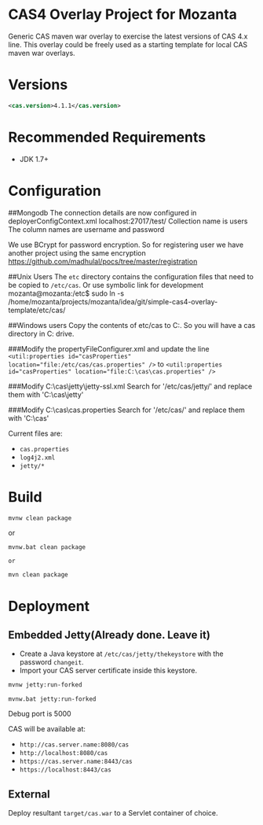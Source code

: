 CAS4 Overlay Project for Mozanta
============================

Generic CAS maven war overlay to exercise the latest versions of CAS 4.x line. This overlay could be freely used as a starting template for local CAS maven war overlays.

# Versions
```xml
<cas.version>4.1.1</cas.version>
```

# Recommended Requirements
* JDK 1.7+

# Configuration

##Mongodb
The connection details are now configured in deployerConfigContext.xml
localhost:27017/test/
Collection name is users
The column names are username and password

We use BCrypt for password encryption.
So for registering user we have another project using the same encryption
https://github.com/madhulal/pocs/tree/master/registration

##Unix Users
The `etc` directory contains the configuration files that need to be copied to `/etc/cas`.
Or use symbolic link for development
mozanta@mozanta:/etc$ sudo ln -s /home/mozanta/projects/mozanta/idea/git/simple-cas4-overlay-template/etc/cas/

##Windows users
Copy the contents of etc/cas to C:\. So you will have a cas directory in C: drive.

###Modify the propertyFileConfigurer.xml and update the line
`<util:properties id="casProperties" location="file:/etc/cas/cas.properties" />`
to
`<util:properties id="casProperties" location="file:C:\cas\cas.properties" />`

###Modify C:\cas\jetty\jetty-ssl.xml
Search for '/etc/cas/jetty/' and replace them with 'C:\cas\jetty\'

###Modify C:\cas\cas.properties
Search for '/etc/cas/' and replace them with 'C:\cas\'


Current files are:
* `cas.properties`
* `log4j2.xml`
* `jetty/*`

# Build

```bash
mvnw clean package
```

or

```bash(Windows)
mvnw.bat clean package

or

mvn clean package
```

# Deployment

## Embedded Jetty(Already done. Leave it)

* Create a Java keystore at `/etc/cas/jetty/thekeystore` with the password `changeit`. 
* Import your CAS server certificate inside this keystore.

```bash
mvnw jetty:run-forked
```

```bash(Windows)
mvnw.bat jetty:run-forked
```

Debug port is 5000

CAS will be available at:

* `http://cas.server.name:8080/cas`
* `http://localhost:8080/cas`
* `https://cas.server.name:8443/cas`
* `https://localhost:8443/cas`

## External
Deploy resultant `target/cas.war` to a Servlet container of choice.
